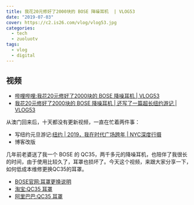 ```yaml
---
title: 我花20元修好了2000块的 BOSE 降噪耳机  | VLOG53
date: "2019-07-03"
cover: https://c2.is26.com/vlog/vlog53.jpg
categories:
  - tech
  - zuoluotv
tags:
  - vlog
  - digital
---
```


## 视频

- [哔哩哔哩:我花20元修好了2000块的 BOSE 降噪耳机 | VLOG53](https://zuoluo.tv/vlog-53)
- [我花20元修好了2000块的 BOSE 降噪耳机 | 还写了一篇超长纽约游记 | VLOG53](https://www.youtube.com/watch?v=7v20TkWWuEI)

从澳门回来后，十天都没有更新视频，一直在忙着两件事：

- 写纽约元旦游记:[纽约 | 2019，我在时代广场跨年 | NYC深度行摄](https://luolei.org/new-york-2019)
- 博客改版

几年前老婆送了我一个 BOSE 的 QC35，两千多元的降噪耳机，也陪伴了我很长的时间，由于使用比较久了，耳罩也损坏了。今天这个视频，来跟大家分享一下，如何低成本维修更换QC35的耳罩。

- [BOSE官网:耳罩更换](https://www.bose.cn/zh_cn/support/article/ear-cushion-replacement-qc25.html)[说明](https://www.bose.cn/zh_cn/support/article/ear-cushion-replacement-qc25.html)
- [淘宝:QC35 耳罩](https://zuoluo.tv/bose-qc35-earcover)
- [阿里巴巴:QC35 耳罩](https://zuoluo.tv/bose-qc35-earcover-1688)
